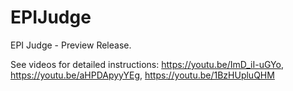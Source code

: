 # EPIJudge
EPI Judge - Preview Release.

See videos for detailed instructions: https://youtu.be/ImD_iI-uGYo, https://youtu.be/aHPDApyyYEg, https://youtu.be/1BzHUpluQHM
